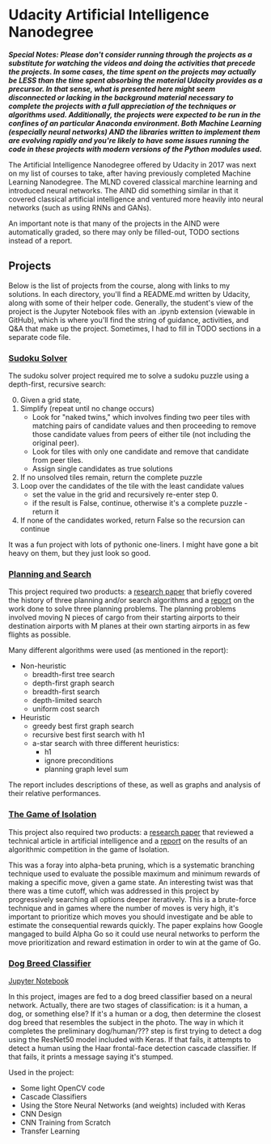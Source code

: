 # Udacity Artificial Intelligence Nanodegree

_**Special Notes:  Please don't consider running through the projects as a substitute for watching the videos and doing the activities that precede the projects.  In some cases, the time spent on the projects may actually be LESS than the time spent absorbing the material Udacity provides as a precursor.  In that sense, what is presented here might seem disconnected or lacking in the background material necessary to complete the projects with a full appreciation of the techniques or algorithms used.  Additionally, the projects were expected to be run in the confines of an particular Anaconda environment.  Both Machine Learning (especially neural networks) AND the libraries written to implement them are evolving rapidly and you're likely to have some issues running the code in these projects with modern versions of the Python modules used.**_

The Artificial Intelligence Nanodegree offered by Udacity in 2017 was next on my list of courses to take, after having previously completed Machine Learning Nanodegree.  The MLND covered classical marchine learning and introduced neural networks.  The AIND did something similar in that it covered classical artificial intelligence and ventured more heavily into neural networks (such as using RNNs and GANs).

An important note is that many of the projects in the AIND were automatically graded, so there may only be filled-out, TODO sections instead of a report.

## Projects
Below is the list of projects from the course, along with links to my solutions.  In each directory, you'll find a README.md written by Udacity, along with some of their helper code.  Generally, the student's view of the project is the Jupyter Notebook files with an .ipynb extension (viewable in GitHub), which is where you'll find the string of guidance, activities, and Q&A that make up the project.  Sometimes, I had to fill in TODO sections in a separate code file.

### [Sudoku Solver](./Sudoku)
The sudoku solver project required me to solve a sudoku puzzle using a depth-first, recursive search:

0. Given a grid state,
1. Simplify (repeat until no change occurs)
    - Look for "naked twins," which involves finding two peer tiles with matching pairs of candidate values and then proceeding to remove those candidate values from peers of either tile (not including the original peer).
    - Look for tiles with only one candidate and remove that candidate from peer tiles.
    - Assign single candidates as true solutions
2. If no unsolved tiles remain, return the complete puzzle
3. Loop over the candidates of the tile with the least candidate values
    - set the value in the grid and recursively re-enter step 0.
    - if the result is False, continue, otherwise it's a complete puzzle - return it
4. If none of the candidates worked, return False so the recursion can continue

It was a fun project with lots of pythonic one-liners.  I might have gone a bit heavy on them, but they just look so good.

### [Planning and Search](./Planning)
This project required two products:  a [research paper](./Planning/research_review.pdf) that briefly covered the history of three planning and/or search algorithms and a [report](./Planning/heuristic_analysis.pdf) on the work done to solve three planning problems.  The planning problems involved moving N pieces of cargo from their starting airports to their destination airports with M planes at their own starting airports in as few flights as possible.

Many different algorithms were used (as mentioned in the report):
* Non-heuristic
    * breadth-first tree search
    * depth-first graph search
    * breadth-first search
    * depth-limited search
    * uniform cost search
* Heuristic
    * greedy best first graph search
    * recursive best first search with h1
    * a-star search with three different heuristics:
        * h1
        * ignore preconditions
        * planning graph level sum

The report includes descriptions of these, as well as graphs and analysis of their relative performances.

### [The Game of Isolation](./Isolation)
This project also required two products:  a [research paper](./Isolation/research_review.pdf) that reviewed a technical article in artificial intelligence and a [report](./Isolation/heuristic_analysis.pdf) on the results of an algorithmic competition in the game of Isolation.

This was a foray into alpha-beta pruning, which is a systematic branching technique used to evaluate the possible maximum and minimum rewards of making a specific move, given a game state.  An interesting twist was that there was a time cutoff, which was addressed in this project by progressively searching all options deeper iteratively.  This is a brute-force technique and in games where the number of moves is very high, it's important to prioritize which moves you should investigate and be able to estimate the consequential rewards quickly.  The paper explains how Google mangaged to build Alpha Go so it could use neural networks to perform the move prioritization and reward estimation in order to win at the game of Go.

### [Dog Breed Classifier](./dog-project)
[Jupyter Notebook](./dog-project/dog_app.ipynb)

In this project, images are fed to a dog breed classifier based on a neural network.  Actually, there are two stages of classification:  is it a human, a dog, or something else?  If it's a human or a dog, then determine the closest dog breed that resembles the subject in the photo.  The way in which it completes the preliminary dog/human/??? step is first trying to detect a dog using the ResNet50 model included with Keras.  If that fails, it attempts to detect a human using the Haar frontal-face detection cascade classifier.  If that fails, it prints a message saying it's stumped.  

Used in the project:
* Some light OpenCV code
* Cascade Classifiers
* Using the Store Neural Networks (and weights) included with Keras
* CNN Design
* CNN Training from Scratch
* Transfer Learning
